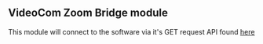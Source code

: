 ## VideoCom Zoom Bridge module
This module will connect to the software via it's GET request API found [here](https://documenter.getpostman.com/view/19249171/UVsMuRMq)